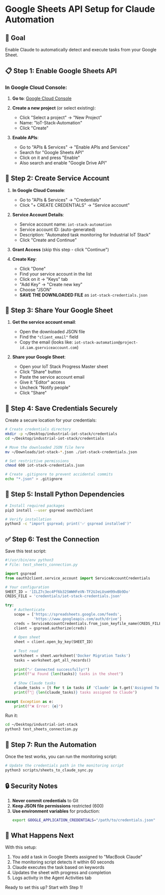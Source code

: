 # Google Sheets API Setup for Claude Automation

## 🎯 Goal
Enable Claude to automatically detect and execute tasks from your Google Sheet.

## 📋 Step 1: Enable Google Sheets API

### In Google Cloud Console:
1. **Go to**: [Google Cloud Console](https://console.cloud.google.com)
2. **Create a new project** (or select existing):
   - Click "Select a project" → "New Project"
   - Name: "IoT-Stack-Automation"
   - Click "Create"

3. **Enable APIs**:
   - Go to "APIs & Services" → "Enable APIs and Services"
   - Search for "Google Sheets API"
   - Click on it and press "Enable"
   - Also search and enable "Google Drive API"

## 🔑 Step 2: Create Service Account

1. **In Google Cloud Console**:
   - Go to "APIs & Services" → "Credentials"
   - Click "+ CREATE CREDENTIALS" → "Service account"

2. **Service Account Details**:
   - Service account name: `iot-stack-automation`
   - Service account ID: (auto-generated)
   - Description: "Automated task monitoring for Industrial IoT Stack"
   - Click "Create and Continue"

3. **Grant Access** (skip this step - click "Continue")

4. **Create Key**:
   - Click "Done"
   - Find your service account in the list
   - Click on it → "Keys" tab
   - "Add Key" → "Create new key"
   - Choose "JSON"
   - **SAVE THE DOWNLOADED FILE** as `iot-stack-credentials.json`

## 📧 Step 3: Share Your Google Sheet

1. **Get the service account email**:
   - Open the downloaded JSON file
   - Find the `"client_email"` field
   - Copy the email (looks like: `iot-stack-automation@project-id.iam.gserviceaccount.com`)

2. **Share your Google Sheet**:
   - Open your IoT Stack Progress Master sheet
   - Click "Share" button
   - Paste the service account email
   - Give it "Editor" access
   - Uncheck "Notify people"
   - Click "Share"

## 💾 Step 4: Save Credentials Securely

Create a secure location for your credentials:

```bash
# Create credentials directory
mkdir -p ~/Desktop/industrial-iot-stack/credentials
cd ~/Desktop/industrial-iot-stack/credentials

# Move the downloaded JSON file here
mv ~/Downloads/iot-stack-*.json ./iot-stack-credentials.json

# Set restrictive permissions
chmod 600 iot-stack-credentials.json

# Create .gitignore to prevent accidental commits
echo "*.json" > .gitignore
```

## 🐍 Step 5: Install Python Dependencies

```bash
# Install required packages
pip3 install --user gspread oauth2client

# Verify installation
python3 -c "import gspread; print('✅ gspread installed')"
```

## ✅ Step 6: Test the Connection

Save this test script:

```python
#!/usr/bin/env python3
# File: test_sheets_connection.py

import gspread
from oauth2client.service_account import ServiceAccountCredentials

# Your configuration
SHEET_ID = '1ILZ7c3ec4Pf6b32SWWHFeVN-TF2UJeLUsmH99vBb9Do'
CREDS_FILE = 'credentials/iot-stack-credentials.json'

try:
    # Authenticate
    scope = ['https://spreadsheets.google.com/feeds',
             'https://www.googleapis.com/auth/drive']
    creds = ServiceAccountCredentials.from_json_keyfile_name(CREDS_FILE, scope)
    client = gspread.authorize(creds)
    
    # Open sheet
    sheet = client.open_by_key(SHEET_ID)
    
    # Test read
    worksheet = sheet.worksheet('Docker Migration Tasks')
    tasks = worksheet.get_all_records()
    
    print("✅ Connected successfully!")
    print(f"📊 Found {len(tasks)} tasks in the sheet")
    
    # Show Claude tasks
    claude_tasks = [t for t in tasks if 'Claude' in t.get('Assigned To', '')]
    print(f"🤖 {len(claude_tasks)} tasks assigned to Claude")
    
except Exception as e:
    print(f"❌ Error: {e}")
```

Run it:
```bash
cd ~/Desktop/industrial-iot-stack
python3 test_sheets_connection.py
```

## 🚀 Step 7: Run the Automation

Once the test works, you can run the monitoring script:

```bash
# Update the credentials path in the monitoring script
python3 scripts/sheets_to_claude_sync.py
```

## 🔒 Security Notes

1. **Never commit credentials** to Git
2. **Keep JSON file permissions** restricted (600)
3. **Use environment variables** for production:
   ```bash
   export GOOGLE_APPLICATION_CREDENTIALS="/path/to/credentials.json"
   ```

## 🎯 What Happens Next

With this setup:
1. You add a task in Google Sheets assigned to "MacBook Claude"
2. The monitoring script detects it within 60 seconds
3. Claude executes the task based on keywords
4. Updates the sheet with progress and completion
5. Logs activity in the Agent Activities tab

Ready to set this up? Start with Step 1!